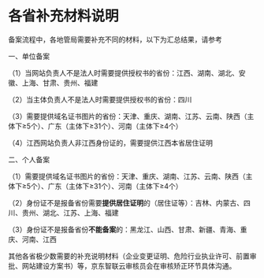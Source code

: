 # 各省补充材料说明

备案流程中，各地管局需要补充不同的材料，以下为汇总结果，请参考

一、单位备案

（1）当网站负责人不是法人时需要提供授权书的省份：江西、湖南、湖北、安徽、上海、甘肃、贵州、福建

（2）当主体负责人不是法人时需要提供授权书的省份：四川

（3）需要提供域名证书图片的省份：天津、重庆、湖南、江苏、云南、陕西（主体下≥5个）、广东（主体下≥31个）、河南（主体下≥4个）

（4）江西网站负责人非江西身份证的，需要提供江西本省居住证明

二、个人备案

（1）需要提供域名证书图片的省份：天津、重庆、湖南、江苏、云南、陕西（主体下≥5个）、广东（主体下≥31个）、河南（主体下≥4个）

（2）身份证不是报备省份需要**提供居住证明**的（居住证等）：吉林、内蒙古、四川、贵州、湖北、江苏、上海、福建

（3）身份证不是报备省份**不能备案**的：黑龙江、山西、甘肃、新疆、青海、重庆、河南、江西

其他各省极少数需要的补充说明材料（企业变更证明、危险行业执业许可、前置审批、网站建设方案书）等，京东智联云审核员会在审核矫正环节具体沟通。